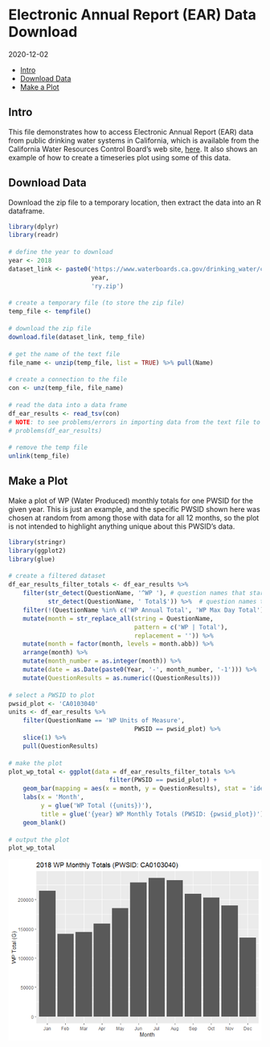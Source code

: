 Electronic Annual Report (EAR) Data Download
================
2020-12-02

  - [Intro](#intro)
  - [Download Data](#download-data)
  - [Make a Plot](#make-a-plot)

## Intro

This file demonstrates how to access Electronic Annual Report (EAR) data
from public drinking water systems in California, which is available
from the California Water Resources Control Board’s web site,
[here](https://www.waterboards.ca.gov/drinking_water/certlic/drinkingwater/ear.html).
It also shows an example of how to create a timeseries plot using some
of this data.

## Download Data

Download the zip file to a temporary location, then extract the data
into an R dataframe.

``` r
library(dplyr)
library(readr)

# define the year to download
year <- 2018
dataset_link <- paste0('https://www.waterboards.ca.gov/drinking_water/certlic/drinkingwater/documents/ear/earsurveyresults_', 
                       year, 
                       'ry.zip')

# create a temporary file (to store the zip file)
temp_file <- tempfile()

# download the zip file
download.file(dataset_link, temp_file)

# get the name of the text file
file_name <- unzip(temp_file, list = TRUE) %>% pull(Name)

# create a connection to the file
con <- unz(temp_file, file_name)

# read the data into a data frame
df_ear_results <- read_tsv(con)
# NOTE: to see problems/errors in importing data from the text file to R, use: 
# problems(df_ear_results)

# remove the temp file
unlink(temp_file)
```

## Make a Plot

Make a plot of WP (Water Produced) monthly totals for one PWSID for the
given year. This is just an example, and the specific PWSID shown here
was chosen at random from among those with data for all 12 months, so
the plot is not intended to highlight anything unique about this PWSID’s
data.

``` r
library(stringr)
library(ggplot2)
library(glue)

# create a filtered dataset
df_ear_results_filter_totals <- df_ear_results %>% 
    filter(str_detect(QuestionName, '^WP '), # question names that start with "WP "
           str_detect(QuestionName, ' Total$')) %>%  # question names that end with " Total"
    filter(!(QuestionName %in% c('WP Annual Total', 'WP Max Day Total'))) %>% # remove the annual total and max day total data
    mutate(month = str_replace_all(string = QuestionName, 
                                   pattern = c('WP | Total'), 
                                   replacement = '')) %>% 
    mutate(month = factor(month, levels = month.abb)) %>% 
    arrange(month) %>% 
    mutate(month_number = as.integer(month)) %>% 
    mutate(date = as.Date(paste0(Year, '-', month_number, '-1'))) %>% 
    mutate(QuestionResults = as.numeric((QuestionResults)))

# select a PWSID to plot
pwsid_plot <- 'CA0103040'
units <- df_ear_results %>% 
    filter(QuestionName == 'WP Units of Measure', 
                                   PWSID == pwsid_plot) %>% 
    slice(1) %>% 
    pull(QuestionResults)

# make the plot
plot_wp_total <- ggplot(data = df_ear_results_filter_totals %>% 
                            filter(PWSID == pwsid_plot)) +
    geom_bar(mapping = aes(x = month, y = QuestionResults), stat = 'identity') +
    labs(x = 'Month', 
         y = glue('WP Total ({units})'), 
         title = glue('{year} WP Monthly Totals (PWSID: {pwsid_plot})')) +
    geom_blank()

# output the plot
plot_wp_total
```

![](ear_data_download_files/figure-gfm/plot-1.png)<!-- -->
